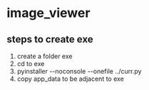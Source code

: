 # image_viewer
## steps to create exe
1. create a folder exe
2. cd to exe
3. pyinstaller --noconsole --onefile ../curr.py
4. copy app_data to be adjacent to exe
